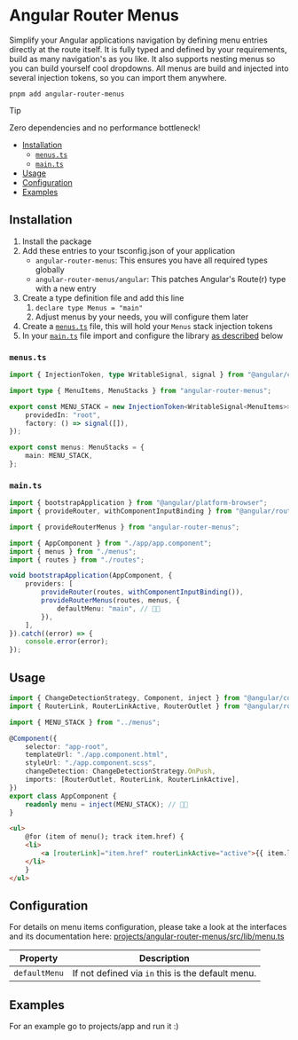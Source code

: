 # Angular Router Menus

Simplify your Angular applications navigation by defining menu entries directly at the route itself. It is fully typed and defined by your requirements, build as many navigation's as you like. It also supports nesting menus so you can build yourself cool dropdowns. All menus are build and injected into several injection tokens, so you can import them anywhere.

```shell
pnpm add angular-router-menus
```

> [!TIP]
> Zero dependencies and no performance bottleneck!

- [Installation](#installation)
  - [`menus.ts`](#menusts)
  - [`main.ts`](#maints)
- [Usage](#usage)
- [Configuration](#configuration)
- [Examples](#examples)

## Installation

1. Install the package
2. Add these entries to your tsconfig.json of your application
   - `angular-router-menus`: This ensures you have all required types globally
   - `angular-router-menus/angular`: This patches Angular's Route(r) type with a new entry
3. Create a type definition file and add this line
   1. `declare type Menus = "main"`
   2. Adjust menus by your needs, you will configure them later
4. Create a [`menus.ts`](#menusts) file, this will hold your `Menus` stack injection tokens
5. In your [`main.ts`](#maints) file import and configure the library [as described](#maints) below

### `menus.ts`

```typescript
import { InjectionToken, type WritableSignal, signal } from "@angular/core";

import type { MenuItems, MenuStacks } from "angular-router-menus";

export const MENU_STACK = new InjectionToken<WritableSignal<MenuItems>>("MENU_STACK", {
	providedIn: "root",
	factory: () => signal([]),
});

export const menus: MenuStacks = {
	main: MENU_STACK,
};
```

### `main.ts`

```typescript
import { bootstrapApplication } from "@angular/platform-browser";
import { provideRouter, withComponentInputBinding } from "@angular/router";

import { provideRouterMenus } from "angular-router-menus";

import { AppComponent } from "./app/app.component";
import { menus } from "./menus";
import { routes } from "./routes";

void bootstrapApplication(AppComponent, {
	providers: [
		provideRouter(routes, withComponentInputBinding()),
		provideRouterMenus(routes, menus, {
			defaultMenu: "main", // 👋🏻
		}),
	],
}).catch((error) => {
	console.error(error);
});
```

## Usage

```typescript
import { ChangeDetectionStrategy, Component, inject } from "@angular/core";
import { RouterLink, RouterLinkActive, RouterOutlet } from "@angular/router";

import { MENU_STACK } from "../menus";

@Component({
	selector: "app-root",
	templateUrl: "./app.component.html",
	styleUrl: "./app.component.scss",
	changeDetection: ChangeDetectionStrategy.OnPush,
	imports: [RouterOutlet, RouterLink, RouterLinkActive],
})
export class AppComponent {
	readonly menu = inject(MENU_STACK); // 👋🏻
}
```

```html
<ul>
	@for (item of menu(); track item.href) {
	<li>
		<a [routerLink]="item.href" routerLinkActive="active">{{ item.label }}</a>
	</li>
	}
</ul>
```

## Configuration

For details on menu items configuration, please take a look at the interfaces and its documentation here: [projects/angular-router-menus/src/lib/menu.ts](...)

| Property      | Description                                       |
| ------------- | ------------------------------------------------- |
| `defaultMenu` | If not defined via `in` this is the default menu. |

## Examples

For an example go to projects/app and run it :)
